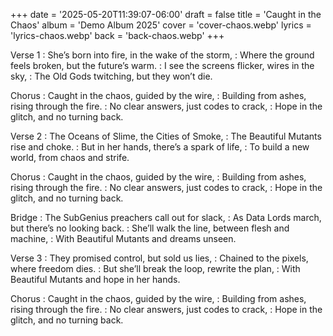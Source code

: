 +++
date = '2025-05-20T11:39:07-06:00'
draft = false
title = 'Caught in the Chaos'
album = 'Demo Album 2025'
cover = 'cover-chaos.webp'
lyrics = 'lyrics-chaos.webp'
back = 'back-chaos.webp'
+++

Verse 1
: She’s born into fire, in the wake of the storm,
: Where the ground feels broken, but the future’s warm.
: I see the screens flicker, wires in the sky,
: The Old Gods twitching, but they won’t die.

Chorus
: Caught in the chaos, guided by the wire,
: Building from ashes, rising through the fire.
: No clear answers, just codes to crack,
: Hope in the glitch, and no turning back.

Verse 2
: The Oceans of Slime, the Cities of Smoke,
: The Beautiful Mutants rise and choke.
: But in her hands, there’s a spark of life,
: To build a new world, from chaos and strife.

Chorus
: Caught in the chaos, guided by the wire,
: Building from ashes, rising through the fire.
: No clear answers, just codes to crack,
: Hope in the glitch, and no turning back.

Bridge
: The SubGenius preachers call out for slack,
: As Data Lords march, but there’s no looking back.
: She’ll walk the line, between flesh and machine,
: With Beautiful Mutants and dreams unseen.

Verse 3
: They promised control, but sold us lies,
: Chained to the pixels, where freedom dies.
: But she’ll break the loop, rewrite the plan,
: With Beautiful Mutants and hope in her hands.

Chorus
: Caught in the chaos, guided by the wire,
: Building from ashes, rising through the fire.
: No clear answers, just codes to crack,
: Hope in the glitch, and no turning back. 